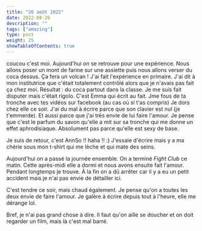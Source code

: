 ```yaml
---
title: "26 août 2022"
date: 2022-08-26
description: ""
tags: ["amazing"]
type: post
weight: 25
showTableOfContents: true
---
```


coucou c'est moi. Aujourd'hui on se retrouve pour une expérience. Nous allons poser un mont de farine sur une assiette puis nous allons verser du coca dessus. Ça fera un volcan ! J'ai fait l'expérience en primaire. J'ai dit à mon institutrice que c'était totalement contrôlé alors que je n'avais pas fait ça chez moi. Résultat : du coca partout dans la classe. Je me suis fait disputer mais c'était rigolo. C'est Emma qui écrit au fait. Jme fous de ta tronche avec tes vidéos sur facebook (au cas où si t'as compris) Je dors chez elle ce soir. J'ai du mal à écrire parce que son clavier est nul (je t'emmerde). Et aussi parce que j'ai très envie de lui faire l'amour. Je pense que c'est le parfum du savon qu'elle a mit sur sa tronche qui me donne un effet aphrodisiaque. Absolument pas parce qu'elle est sexy de base. 

Je suis de retour, c'est AnnSo !! haha !! :) J'essaie d'écrire mais y a ma chérie sous mon t-shirt qui me lèche et qui mate des seins.

Aujourd'hui on a passé la journée ensemble. On a terminé *Fight Club* ce matin. Cette après-midi elle a dormi et nous avons ensuite fait l'amour. Pendant longtemps je trouve. À la fin on a dû arrêter car il y a eu un petit accident mais je n'ai pas envie de détailler ici.

C'est tendre ce soir, mais chaud également. Je pense qu'on a toutes les deux envie de faire l'amour. Je galère à écrire depuis tout à l'heure, elle me dérange lol.

Bref, je n'ai pas grand chose à dire. Il faut qu'on aille se doucher et on doit regarder un film, mais là c'est mal barré.
